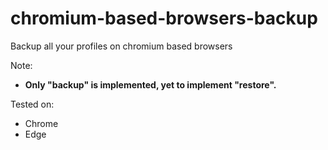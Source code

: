 # chromium-based-browsers-backup
Backup all your profiles on chromium based browsers


Note:  
- **Only "backup" is implemented, yet to implement "restore".**

Tested on:  
 - Chrome
 - Edge
